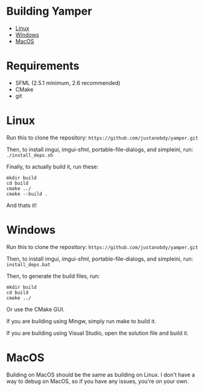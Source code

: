 # Building Yamper
- [Linux](#linux)
- [Windows](#windows)
- [MacOS](#macos)

# Requirements
- SFML (2.5.1 minimum, 2.6 recommended)
- CMake
- git

# Linux

Run this to clone the repository:
```https://github.com/justanobdy/yamper.git```

Then, to install imgui, imgui-sfml, portable-file-dialogs, and simpleini, run:
```./install_deps.sh```

Finally, to actually build it, run these:
```
mkdir build
cd build
cmake ../
cmake --build .
```

And thats it!

# Windows

Run this to clone the repository:
```https://github.com/justanobdy/yamper.git```

Then, to install imgui, imgui-sfml, portable-file-dialogs, and simpleini, run:
```install_deps.bat```

Then, to generate the build files, run:
```
mkdir build
cd build
cmake ../
```
Or use the CMake GUI.

If you are building using Mingw, simply run make to build it.

If you are building using Visual Studio, open the solution file and build it.

# MacOS
Building on MacOS should be the same as building on Linux. I don't have a way to debug on MacOS, so if you have any issues, you're on your own.